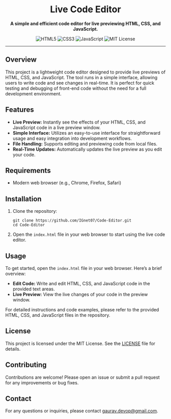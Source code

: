 <h1 align="center">Live Code Editor</h1>
<p align="center">
  <strong>A simple and efficient code editor for live previewing HTML, CSS, and JavaScript.</strong>
</p>
<p align="center">
  <img src="https://img.shields.io/badge/html-html5-blue" alt="HTML5">
  <img src="https://img.shields.io/badge/css-css3-blue" alt="CSS3">
  <img src="https://img.shields.io/badge/javascript-es6-yellow" alt="JavaScript">
  <img src="https://img.shields.io/badge/license-MIT-green" alt="MIT License">
</p>
<hr>
<h2>Overview</h2>
<p>This project is a lightweight code editor designed to provide live previews of HTML, CSS, and JavaScript. The tool runs in a simple interface, allowing users to write code and see changes in real-time. It is perfect for quick testing and debugging of front-end code without the need for a full development environment.</p>
<h2>Features</h2>
<ul>
  <li><strong>Live Preview:</strong> Instantly see the effects of your HTML, CSS, and JavaScript code in a live preview window.</li>
  <li><strong>Simple Interface:</strong> Utilizes an easy-to-use interface for straightforward usage and easy integration into development workflows.</li>
  <li><strong>File Handling:</strong> Supports editing and previewing code from local files.</li>
  <li><strong>Real-Time Updates:</strong> Automatically updates the live preview as you edit your code.</li>
</ul>
<h2>Requirements</h2>
<ul>
  <li>Modern web browser (e.g., Chrome, Firefox, Safari)</li>
</ul>
<h2>Installation</h2>
<ol>
  <li>Clone the repository:
    <pre><code>git clone https://github.com/IGnet07/Code-Editor.git
cd Code-Editor</code></pre>
  </li>
  <li>Open the <code>index.html</code> file in your web browser to start using the live code editor.</li>
</ol>
<h2>Usage</h2>
<p>To get started, open the <code>index.html</code> file in your web browser. Here’s a brief overview:</p>
<ul>
  <li><strong>Edit Code:</strong> Write and edit HTML, CSS, and JavaScript code in the provided text areas.</li>
  <li><strong>Live Preview:</strong> View the live changes of your code in the preview window.</li>
</ul>
<p>For detailed instructions and code examples, please refer to the provided HTML, CSS, and JavaScript files in the repository.</p>
<h2>License</h2>
<p>This project is licensed under the MIT License. See the <a href="LICENSE">LICENSE</a> file for details.</p>
<h2>Contributing</h2>
<p>Contributions are welcome! Please open an issue or submit a pull request for any improvements or bug fixes.</p>
<h2>Contact</h2>
<p>For any questions or inquiries, please contact <a href="mailto:gaurav.devop@gmail.com">gaurav.devop@gmail.com</a>.</p>

